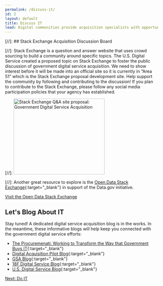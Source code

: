 ```yaml
---
permalink: /discuss-it/
id: 2
layout: default
title: Discuss IT
lead: Digital communities provide acquisition specialists with opportunities to crowdsource common challenges, learn from colleagues, ask questions, and build best practices.
---
```


[//]: ## Stack Exchange Acquisition Discussion Board

[//]: Stack Exchange is a question and answer website that uses crowd sourcing to build a community around specific topics. The U.S. Digital Service created a proposed topic on Stack Exchange to foster the public discussion of government digital service acquisition. We need to show interest before it will be made into an official site so it is currently in “Area 51” which is the Stack Exchange proposal development site. Help support the community by following and contributing to the discussion! If you plan to contribute to the Stack Exchange, please follow any social media participation policies that your agency has established. 

[//]: <a target="blank" href="http://area51.stackexchange.com/proposals/99212/government-digital-service-acquisition?referrer=iNHbk2AgvcMZB5sSV0mPNA2"><img src="http://area51.stackexchange.com/ads/proposal/99212.png" width="300" height="250" alt="Stack Exchange Q&A site proposal: Government Digital Service Acquisition" /></a>

[//]: Another great resource to explore is the [Open Data Stack Exchange](https://www.data.gov/){:target="_blank"} in support of the Data.gov initiative.

<a class="usa-button-outline usa-button-active" type="button" target="blank" href="http://opendata.stackexchange.com/">Visit the Open Data Stack Exchange</a>

## Let's Blog About IT

Stay tuned! A dedicated digital service acquisition blog is in the works. In the meantime, these informative blogs will help keep you connected with the government digital service efforts:

- [The Procuremenati: Working to Transform the Way that Government Buys IT](https://medium.com/the-u-s-digital-service/meet-the-procuremenati-usds-acquisition-experts-1e99346822b5#.b3dfkjtji){:target="_blank"}
- [Digital Acquisition Pilot Blog](https://digitalacquisitionpilot.wordpress.com/){:target="_blank"}
- [GSA Blog](http://gsablogs.gsa.gov/gsablog/){:target="_blank"}
- [18F Digital Service Blog](https://18f.gsa.gov/blog/){:target="_blank"}
- [U.S. Digital Service Blog](https://medium.com/@USDigitalService){:target="_blank"}

<a class="usa-button" type="button" href="{{ site.baseurl }}/do-IT">Next: Do IT</a>
